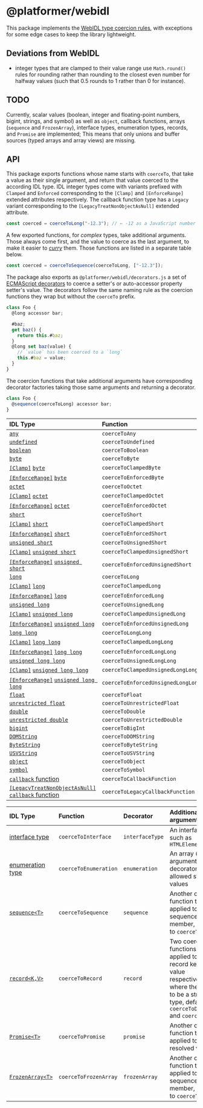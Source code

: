 # @platformer/webidl

This package implements the [WebIDL type coercion rules](https://webidl.spec.whatwg.org/#js-type-mapping), with exceptions for some edge cases to keep the library lightweight.

## Deviations from WebIDL

- integer types that are clamped to their value range use `Math.round()` rules for rounding rather than rounding to the closest even number for halfway values (such that 0.5 rounds to 1 rather than 0 for instance).

## TODO

Currently, scalar values (boolean, integer and floating-point numbers, bigint, strings, and symbol) as well as `object`, callback functions, arrays (`sequence` and `FrozenArray`), interface types, enumeration types, records, and `Promise` are implemented;
This means that only unions and buffer sources (typed arrays and array views) are missing.

## API

This package exports functions whose name starts with `coerceTo`, that take a value as their single argument, and return that value coerced to the according IDL type.
IDL integer types come with variants prefixed with `Clamped` and `Enforced` corresponding to the `[Clamp]` and `[EnforceRange]` extended attributes respectively.
The callback function type has a `Legacy` variant corresponding to the `[LegacyTreatNonObjectAsNull]` extended attribute.

```js
const coerced = coerceToLong("-12.3"); // ← -12 as a JavaScript number
```

A few exported functions, for _complex_ types, take additional arguments. Those always come first, and the value to coerce as the last argument, to make it easier to [_curry_](https://en.wikipedia.org/wiki/Currying) them. Those functions are listed in a separate table below.

```js
const coerced = coerceToSequence(coerceToLong, ["-12.3"]);
```

The package also exports as `@platformer/webidl/decorators.js` a set of [ECMAScript decorators](https://github.com/tc39/proposal-decorators) to coerce a setter's or auto-accessor property setter's value. The decorators follow the same naming rule as the coercion functions they wrap but without the `coerceTo` prefix.

```js
class Foo {
  @long accessor bar;

  #baz;
  get baz() {
    return this.#baz;
  }
  @long set baz(value) {
    // `value` has been coerced to a `long`
    this.#baz = value;
  }
}
```

The coercion functions that take additional arguments have corresponding decorator factories taking those same arguments and returning a decorator.

```js
class Foo {
  @sequence(coerceToLong) accessor bar;
}
```

| IDL Type                                                                                                           | Function                           | Decorator                  |
| :----------------------------------------------------------------------------------------------------------------- | :--------------------------------- | :------------------------- |
| [`any`](https://webidl.spec.whatwg.org/#idl-any)                                                                   | `coerceToAny`                      | `any`                      |
| [`undefined`](https://webidl.spec.whatwg.org/#idl-undefined)                                                       | `coerceToUndefined`                | `undefined`                |
| [`boolean`](https://webidl.spec.whatwg.org/#idl-boolean)                                                           | `coerceToBoolean`                  | `boolean`                  |
| [`byte`]                                                                                                           | `coerceToByte`                     | `byte`                     |
| [`[Clamp]`][Clamp] [`byte`]                                                                                        | `coerceToClampedByte`              | `clampedByte`              |
| [`[EnforceRange]`][EnforceRange] [`byte`]                                                                          | `coerceToEnforcedByte`             | `enforcedByte`             |
| [`octet`]                                                                                                          | `coerceToOctet`                    | `octet`                    |
| [`[Clamp]`][Clamp] [`octet`]                                                                                       | `coerceToClampedOctet`             | `clampedOctet`             |
| [`[EnforceRange]`][EnforceRange] [`octet`]                                                                         | `coerceToEnforcedOctet`            | `enforcedOctet`            |
| [`short`]                                                                                                          | `coerceToShort`                    | `short`                    |
| [`[Clamp]`][Clamp] [`short`]                                                                                       | `coerceToClampedShort`             | `clampedShort`             |
| [`[EnforceRange]`][EnforceRange] [`short`]                                                                         | `coerceToEnforcedShort`            | `enforcedShort`            |
| [`unsigned short`]                                                                                                 | `coerceToUnsignedShort`            | `unsignedShort`            |
| [`[Clamp]`][Clamp] [`unsigned short`]                                                                              | `coerceToClampedUnsignedShort`     | `clampedUnsignedShort`     |
| [`[EnforceRange]`][EnforceRange] [`unsigned short`]                                                                | `coerceToEnforcedUnsignedShort`    | `enforcedUnsignedShort`    |
| [`long`]                                                                                                           | `coerceToLong`                     | `long`                     |
| [`[Clamp]`][Clamp] [`long`]                                                                                        | `coerceToClampedLong`              | `clampedLong`              |
| [`[EnforceRange]`][EnforceRange] [`long`]                                                                          | `coerceToEnforcedLong`             | `enforcedLong`             |
| [`unsigned long`]                                                                                                  | `coerceToUnsignedLong`             | `unsignedLong`             |
| [`[Clamp]`][Clamp] [`unsigned long`]                                                                               | `coerceToClampedUnsignedLong`      | `clampedUnsignedLong`      |
| [`[EnforceRange]`][EnforceRange] [`unsigned long`]                                                                 | `coerceToEnforcedUnsignedLong`     | `enforcedUnsignedLong`     |
| [`long long`]                                                                                                      | `coerceToLongLong`                 | `longLong`                 |
| [`[Clamp]`][Clamp] [`long long`]                                                                                   | `coerceToClampedLongLong`          | `clampedLongLong`          |
| [`[EnforceRange]`][EnforceRange] [`long long`]                                                                     | `coerceToEnforcedLongLong`         | `enforcedLongLong`         |
| [`unsigned long long`]                                                                                             | `coerceToUnsignedLongLong`         | `unsignedLonglong`         |
| [`[Clamp]`][Clamp] [`unsigned long long`]                                                                          | `coerceToClampedUnsignedLongLong`  | `clampedUnsignedLongLong`  |
| [`[EnforceRange]`][EnforceRange] [`unsigned long long`]                                                            | `coerceToEnforcedUnsignedLongLong` | `enforcedUnsignedLongLong` |
| [`float`](https://webidl.spec.whatwg.org/#idl-float)                                                               | `coerceToFloat`                    | `float`                    |
| [`unrestricted float`](https://webidl.spec.whatwg.org/#idl-unrestricted-float)                                     | `coerceToUnrestrictedFloat`        | `unrestrictedFloat`        |
| [`double`](https://webidl.spec.whatwg.org/#idl-double)                                                             | `coerceToDouble`                   | `double`                   |
| [`unrestricted double`](https://webidl.spec.whatwg.org/#idl-unrestricted-double)                                   | `coerceToUnrestrictedDouble`       | `unrestrictedDouble`       |
| [`bigint`](https://webidl.spec.whatwg.org/#idl-bigint)                                                             | `coerceToBigInt`                   | `bigInt`                   |
| [`DOMString`](https://webidl.spec.whatwg.org/#idl-DOMString)                                                       | `coerceToDOMString`                | `domString`                |
| [`ByteString`](https://webidl.spec.whatwg.org/#idl-ByteString)                                                     | `coerceToByteString`               | `byteString`               |
| [`USVString`](https://webidl.spec.whatwg.org/#idl-USVString)                                                       | `coerceToUSVString`                | `usvString`                |
| [`object`](https://webidl.spec.whatwg.org/#idl-object)                                                             | `coerceToObject`                   | `object`                   |
| [`symbol`](https://webidl.spec.whatwg.org/#idl-symbol)                                                             | `coerceToSymbol`                   | `symbol`                   |
| [`callback` function]                                                                                              | `coerceToCallbackFunction`         | `callbackFunction`         |
| [`[LegacyTreatNonObjectAsNull]`](https://webidl.spec.whatwg.org/#LegacyTreatNonObjectAsNull) [`callback` function] | `coerceToLegacyCallbackFunction`   | `legacyCallbackFunction`   |

[Clamp]: https://webidl.spec.whatwg.org/#Clamp
[EnforceRange]: https://webidl.spec.whatwg.org/#EnforceRange
[`byte`]: https://webidl.spec.whatwg.org/#idl-byte
[`octet`]: https://webidl.spec.whatwg.org/#idl-octet
[`short`]: https://webidl.spec.whatwg.org/#idl-short
[`unsigned short`]: https://webidl.spec.whatwg.org/#idl-unsigned-short
[`long`]: https://webidl.spec.whatwg.org/#idl-long
[`unsigned long`]: https://webidl.spec.whatwg.org/#idl-unsigned-long
[`long long`]: https://webidl.spec.whatwg.org/#idl-long-long
[`unsigned long long`]: https://webidl.spec.whatwg.org/#idl-unsigned-long-long
[`callback` function]: https://webidl.spec.whatwg.org/#idl-callback-function

| IDL Type                                                             | Function              | Decorator       | Additional arguments                                                                                                                                                    |
| :------------------------------------------------------------------- | :-------------------- | :-------------- | :---------------------------------------------------------------------------------------------------------------------------------------------------------------------- |
| [interface type](https://webidl.spec.whatwg.org/#idl-interface)      | `coerceToInterface`   | `interfaceType` | An interface type, such as `HTMLElement`                                                                                                                                |
| [enumeration type](https://webidl.spec.whatwg.org/#idl-enumeration)  | `coerceToEnumeration` | `enumeration`   | An array (or rest arguments for the decorator) of allowed string values                                                                                                 |
| [`sequence<T>`](https://webidl.spec.whatwg.org/#idl-sequence)        | `coerceToSequence`    | `sequence`      | Another coercion function to be applied to each sequence member, defaults to `coerceToAny`                                                                              |
| [`record<K,V>`](https://webidl.spec.whatwg.org/#idl-record)          | `coerceToRecord`      | `record`        | Two coercion functions to be applied to each record key and value respectively, where the key has to be a string type, default to `coerceToDOMString` and `coerceToAny` |
| [`Promise<T>`](https://webidl.spec.whatwg.org/#idl-promise)          | `coerceToPromise`     | `promise`       | Another coercion function to be applied to the resolved value                                                                                                           |
| [`FrozenArray<T>`](https://webidl.spec.whatwg.org/#idl-frozen-array) | `coerceToFrozenArray` | `frozenArray`   | Another coercion function to be applied to each sequence member, defaults to `coerceToAny`                                                                              |
